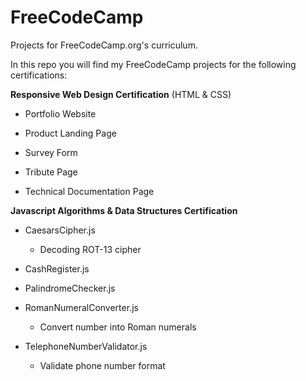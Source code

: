 # FreeCodeCamp #

  

Projects for FreeCodeCamp.org's curriculum.

  

In this repo you will find my FreeCodeCamp projects for the following certifications:

  

**Responsive Web Design Certification** (HTML & CSS)

* Portfolio Website

* Product Landing Page

* Survey Form

* Tribute Page

* Technical Documentation Page

**Javascript Algorithms & Data Structures Certification**

* CaesarsCipher.js

	* Decoding ROT-13 cipher

* CashRegister.js

* PalindromeChecker.js

* RomanNumeralConverter.js

	* Convert number into Roman numerals

* TelephoneNumberValidator.js

	* Validate phone number format
